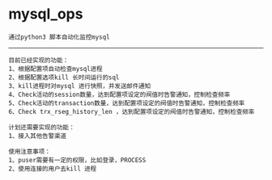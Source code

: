 # mysql_ops #
    通过python3 脚本自动化监控mysql
* * *
```
目前已经实现的功能：
1、根据配置项自动检查mysql进程
2、根据配置选项kill 长时间运行的sql
3、kill进程时对mysql 进行快照，并发送邮件通知
4、Check活动的session数量，达到配置项设定的阀值时告警通知，控制检查频率
5、Check活动的transaction数量，达到配置项设定的阀值时告警通知，控制检查频率
6、Check trx_rseg_history_len ，达到配置项设定的阀值时告警通知，控制检查频率
```

```
计划还需要实现的功能：
1、接入其他告警渠道
```

```
使用注意事项：
1、puser需要有一定的权限，比如登录，PROCESS
2、使用连接的用户去kill 进程
```
